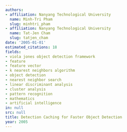 ```yaml
---
authors:
- affiliation: Nanyang Technological University
  name: Minh-Tri Pham
  slug: minhtri_pham
- affiliation: Nanyang Technological University
  name: Tat-Jen Cham
  slug: tatjen_cham
date: '2005-01-01'
estimated_citations: 18
fields:
- viola jones object detection framework
- feature
- feature vector
- k nearest neighbors algorithm
- object detection
- nearest neighbor search
- linear discriminant analysis
- cluster analysis
- pattern recognition
- mathematics
- artificial intelligence
in: null
src: null
title: Detection Caching for Faster Object Detection
year: 2005
---
```


